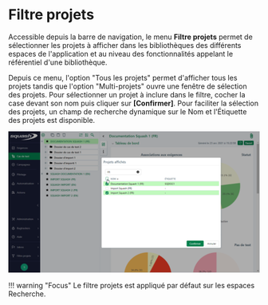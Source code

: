 # Filtre projets

Accessible depuis la barre de navigation, le menu **Filtre projets** permet de sélectionner les projets à afficher dans les bibliothèques des différents espaces de l'application et au niveau des fonctionnalités appelant le référentiel d'une bibliothèque.

Depuis ce menu, l'option "Tous les projets" permet d'afficher tous les projets tandis que l'option "Multi-projets" ouvre une fenêtre de sélection des projets. Pour sélectionner un projet à inclure dans le filtre, cocher la case devant son nom puis cliquer sur **[Confirmer]**. Pour faciliter la sélection des projets, un champ de recherche dynamique sur le Nom et l'Étiquette des projets est disponible. 

![filtre-projet](resources/filtre-projet.png)

!!! warning "Focus"
	Le filtre projets est appliqué par défaut sur les espaces Recherche.


<!--stackedit_data:
eyJoaXN0b3J5IjpbLTEzMTAwODEwODddfQ==
-->
